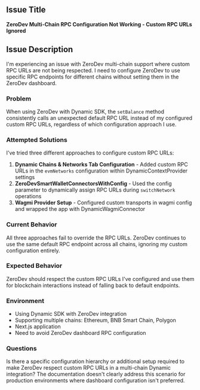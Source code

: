 ## Issue Title
**ZeroDev Multi-Chain RPC Configuration Not Working - Custom RPC URLs Ignored**

## Issue Description

I'm experiencing an issue with ZeroDev multi-chain support where custom RPC URLs are not being respected. I need to configure ZeroDev to use specific RPC endpoints for different chains without setting them in the ZeroDev dashboard.

### Problem
When using ZeroDev with Dynamic SDK, the `setBalance` method consistently calls an unexpected default RPC URL instead of my configured custom RPC URLs, regardless of which configuration approach I use.

### Attempted Solutions
I've tried three different approaches to configure custom RPC URLs:

1. **Dynamic Chains & Networks Tab Configuration** - Added custom RPC URLs in the `evmNetworks` configuration within DynamicContextProvider settings
2. **ZeroDevSmartWalletConnectorsWithConfig** - Used the config parameter to dynamically assign RPC URLs during `switchNetwork` operations  
3. **Wagmi Provider Setup** - Configured custom transports in wagmi config and wrapped the app with DynamicWagmiConnector

### Current Behavior
All three approaches fail to override the RPC URLs. ZeroDev continues to use the same default RPC endpoint across all chains, ignoring my custom configuration entirely.

### Expected Behavior
ZeroDev should respect the custom RPC URLs I've configured and use them for blockchain interactions instead of falling back to default endpoints.

### Environment
- Using Dynamic SDK with ZeroDev integration
- Supporting multiple chains: Ethereum, BNB Smart Chain, Polygon
- Next.js application
- Need to avoid ZeroDev dashboard RPC configuration

### Questions
Is there a specific configuration hierarchy or additional setup required to make ZeroDev respect custom RPC URLs in a multi-chain Dynamic integration? The documentation doesn't clearly address this scenario for production environments where dashboard configuration isn't preferred.

